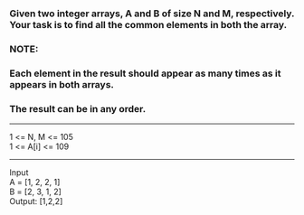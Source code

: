 ### Given two integer arrays, A and B of size N and M, respectively. Your task is to find all the common elements in both the array.

### NOTE:

### Each element in the result should appear as many times as it appears in both arrays.

### The result can be in any order.

<hr>
1 <= N, M <= 105
<br>
1 <= A[i] <= 109
<hr>
Input<br>
A = [1, 2, 2, 1]<br>
 B = [2, 3, 1, 2]<br>
 Output: [1,2,2]
